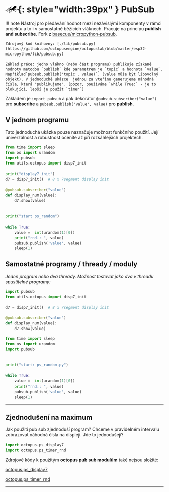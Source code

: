# ![logo](img/logo_small.png){: style="width:39px" } PubSub

!!! note
    Nástroj pro předávání hodnot mezi nezávislými komponenty v rámci projektu a to i v samostatně běžících vláknech. Pracuje na principu **publish and subscribe**. Fork z [basecue/micropython-pubsub](https://github.com/basecue/micropython-pubsub).

    Zdrojový kód knihovny: [./lib/pubsub.py](https://github.com/octopusengine/octopuslab/blob/master/esp32-micropython/lib/pubsub.py)

    Základ práce: jedno vlákno (nebo část programu) publikuje získané hodnoty metodou `publish` kde parametrem je `topic` a hodnota `value`. Například`pubsub.publish('topic', value)`. (value může být libovolný objekt). V jednoduché ukázce  jednou za vteřinu generujeme náhodná čísla, která "publikujeme". (pozor, používáme `while True:` - je to blokující, lepší je použít `timer`)

Základem je `import pubsub` a pak dekorátor `@pubsub.subscriber("value")` pro **subscribe** a `pubsub.publish('value', value)` pro **publish**.

## V jednom programu

Tato jednoduchá ukázka pouze naznačuje možnost funkčního použití. Její univerzálnost a robustnost oceníte až při rozsáhlejších projektech.

```python
from time import sleep
from os import urandom
import pubsub
from utils.octopus import disp7_init

print("display7 init")
d7 = disp7_init()  # 8 x 7segment display init

@pubsub.subscriber("value")
def display_num(value):
    d7.show(value)
    

print("start ps_random")

while True:
    value =  int(urandom(1)[0])
    print("rnd.: ", value)
    pubsub.publish('value', value)
    sleep(1)
```

## Samostatné programy / thready / moduly

*Jeden program nebo dva thready. Možnost testovat jako dva v threadu spustitelné programy:*

```python
import pubsub
from utils.octopus import disp7_init

d7 = disp7_init()  # 8 x 7segment display init

@pubsub.subscriber("value")
def display_num(value):
    d7.show(value)
```


```python
from time import sleep
from os import urandom
import pubsub


print("start: ps_random.py")

while True:
    value =  int(urandom(1)[0])
    print("rnd.: ", value)
    pubsub.publish('value', value)
    sleep(1)

```
---

## Zjednodušení na maximum

Jak použití pub sub zjednoduší program? Chceme v pravidelném intervalu zobrazovat náhodná čísla na displeji.
Jde to jednodušeji?

```python
import octopus.ps_display7
import octopus.ps_timer_rnd
```

Zdrojové kódy k použitým **octopus pub sub modulům** také nejsou složité:

[octopus.ps_display7](https://github.com/octopusengine/octopuslab/blob/master/esp32-micropython/octopus/ps_disp7.py)

[octopus.ps_timer_rnd](https://github.com/octopusengine/octopuslab/blob/master/esp32-micropython/octopus/ps_timer_rnd.py)

---

